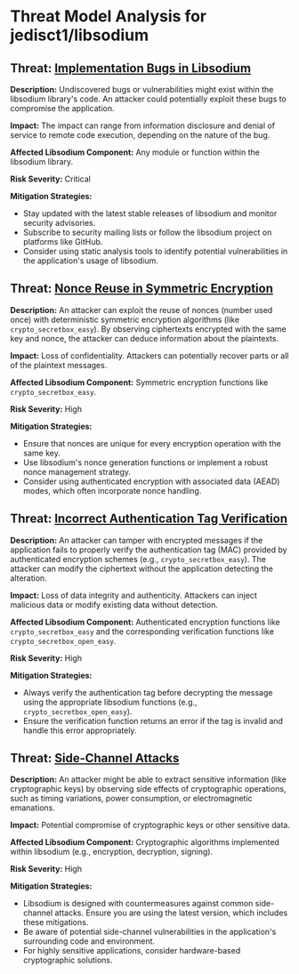 # Threat Model Analysis for jedisct1/libsodium

## Threat: [Implementation Bugs in Libsodium](./threats/implementation_bugs_in_libsodium.md)

**Description:** Undiscovered bugs or vulnerabilities might exist within the libsodium library's code. An attacker could potentially exploit these bugs to compromise the application.

**Impact:**  The impact can range from information disclosure and denial of service to remote code execution, depending on the nature of the bug.

**Affected Libsodium Component:** Any module or function within the libsodium library.

**Risk Severity:** Critical

**Mitigation Strategies:**
*   Stay updated with the latest stable releases of libsodium and monitor security advisories.
*   Subscribe to security mailing lists or follow the libsodium project on platforms like GitHub.
*   Consider using static analysis tools to identify potential vulnerabilities in the application's usage of libsodium.

## Threat: [Nonce Reuse in Symmetric Encryption](./threats/nonce_reuse_in_symmetric_encryption.md)

**Description:** An attacker can exploit the reuse of nonces (number used once) with deterministic symmetric encryption algorithms (like `crypto_secretbox_easy`). By observing ciphertexts encrypted with the same key and nonce, the attacker can deduce information about the plaintexts.

**Impact:** Loss of confidentiality. Attackers can potentially recover parts or all of the plaintext messages.

**Affected Libsodium Component:** Symmetric encryption functions like `crypto_secretbox_easy`.

**Risk Severity:** High

**Mitigation Strategies:**
*   Ensure that nonces are unique for every encryption operation with the same key.
*   Use libsodium's nonce generation functions or implement a robust nonce management strategy.
*   Consider using authenticated encryption with associated data (AEAD) modes, which often incorporate nonce handling.

## Threat: [Incorrect Authentication Tag Verification](./threats/incorrect_authentication_tag_verification.md)

**Description:** An attacker can tamper with encrypted messages if the application fails to properly verify the authentication tag (MAC) provided by authenticated encryption schemes (e.g., `crypto_secretbox_easy`). The attacker can modify the ciphertext without the application detecting the alteration.

**Impact:** Loss of data integrity and authenticity. Attackers can inject malicious data or modify existing data without detection.

**Affected Libsodium Component:** Authenticated encryption functions like `crypto_secretbox_easy` and the corresponding verification functions like `crypto_secretbox_open_easy`.

**Risk Severity:** High

**Mitigation Strategies:**
*   Always verify the authentication tag before decrypting the message using the appropriate libsodium functions (e.g., `crypto_secretbox_open_easy`).
*   Ensure the verification function returns an error if the tag is invalid and handle this error appropriately.

## Threat: [Side-Channel Attacks](./threats/side-channel_attacks.md)

**Description:** An attacker might be able to extract sensitive information (like cryptographic keys) by observing side effects of cryptographic operations, such as timing variations, power consumption, or electromagnetic emanations.

**Impact:** Potential compromise of cryptographic keys or other sensitive data.

**Affected Libsodium Component:**  Cryptographic algorithms implemented within libsodium (e.g., encryption, decryption, signing).

**Risk Severity:** High

**Mitigation Strategies:**
*   Libsodium is designed with countermeasures against common side-channel attacks. Ensure you are using the latest version, which includes these mitigations.
*   Be aware of potential side-channel vulnerabilities in the application's surrounding code and environment.
*   For highly sensitive applications, consider hardware-based cryptographic solutions.

